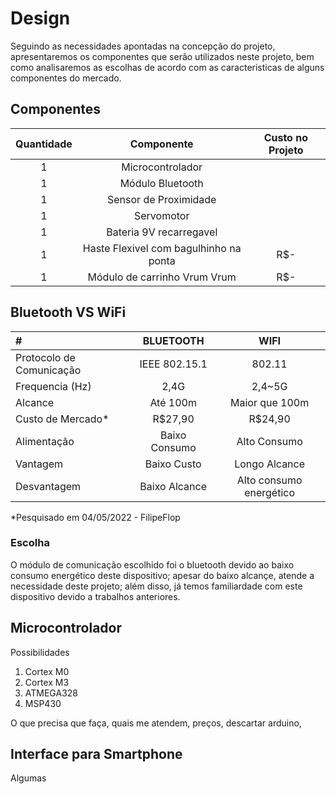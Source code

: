# Design
Seguindo as necessidades apontadas na concepção do projeto, apresentaremos os componentes que serão utilizados neste projeto, bem como analisaremos as escolhas de acordo com as caracteristicas de alguns componentes do mercado.

## Componentes

|Quantidade|Componente|Custo no Projeto|
|:-:|:-:|:-:|
|1|Microcontrolador||
|1|Módulo Bluetooth||
|1|Sensor de Proximidade||
|1|Servomotor||
|1|Bateria 9V recarregavel||
|1|Haste Flexivel com bagulhinho na ponta|R$-|
|1|Módulo de carrinho Vrum Vrum|R$-|

## Bluetooth VS WiFi

|#|  **BLUETOOTH** | **WIFI** |
|:-|:-:|:-:|
|Protocolo de Comunicação|IEEE 802.15.1|802.11|
|Frequencia (Hz)|2,4G|2,4~5G|
|Alcance|Até 100m|Maior que 100m|
|Custo de Mercado*|R$27,90|R$24,90|
|Alimentação|Baixo Consumo|Alto Consumo|
|Vantagem|Baixo Custo|Longo Alcance|
|Desvantagem|Baixo Alcance|Alto consumo energético|

*Pesquisado em 04/05/2022 - FilipeFlop

### Escolha
O módulo de comunicação escolhido foi o bluetooth devido ao baixo consumo energético deste dispositivo; apesar do baixo alcançe, atende a necessidade deste projeto; além disso, já temos familiardade com este dispositivo devido a trabalhos anteriores.

## Microcontrolador

Possibilidades
 1. Cortex M0
 2. Cortex M3
 3. ATMEGA328
 4. MSP430

O que precisa que faça, quais me atendem, preços, descartar arduino,

## Interface para Smartphone

Algumas
